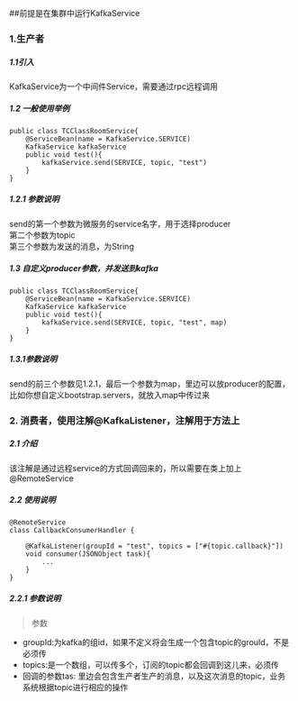 ##前提是在集群中运行KafkaService
### 1.生产者
##### 1.1引入
KafkaService为一个中间件Service，需要通过rpc远程调用	
##### 1.2 一般使用举例	
```$xslt
public class TCClassRoomService{
    @ServiceBean(name = KafkaService.SERVICE)
    KafkaService kafkaService
    public void test(){
        kafkaService.send(SERVICE, topic, "test")
    }
}
```
##### 1.2.1 参数说明
send的第一个参数为微服务的service名字，用于选择producer<br/>
第二个参数为topic<br/>
第三个参数为发送的消息，为String

##### 1.3 自定义producer参数，并发送到kafka
```$xslt
public class TCClassRoomService{
    @ServiceBean(name = KafkaService.SERVICE)
    KafkaService kafkaService
    public void test(){
        kafkaService.send(SERVICE, topic, "test", map)
    }
}
```
##### 1.3.1参数说明
send的前三个参数见1.2.1，最后一个参数为map，里边可以放producer的配置，比如你想自定义bootstrap.servers，就放入map中传过来

### 2. 消费者，使用注解@KafkaListener，注解用于方法上
##### 2.1 介绍
该注解是通过远程service的方式回调回来的，所以需要在类上加上@RemoteService
##### 2.2 使用说明
```$xslt
@RemoteService
class CallbackConsumerHandler {
   
    @KafkaListener(groupId = "test", topics = ["#{topic.callback}"])
    void consumer(JSONObject task){
        ...
    }
}

```
##### 2.2.1 参数说明
>参数
- groupId:为kafka的组id，如果不定义将会生成一个包含topic的grouId，不是必须传<br/>
- topics:是一个数组，可以传多个，订阅的topic都会回调到这儿来，必须传<br/>
- 回调的参数tas: 里边会包含生产者生产的消息，以及这次消息的topic，业务系统根据topic进行相应的操作<br/>


